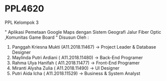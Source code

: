 # PPL4620

PPL Kelompok 3


" Aplikasi Pemetaan Google Maps dengan Sistem Geografi Jalur Fiber Optic ,Komunitas Game Board "
Disusun Oleh :
1.	Panggah Kriesna Mukti (A11.2018.11467) -> Project Leader & Database Designer	
2.	Maylinda Putri Ardiani ( A11.2018.11480) -> Back-End Programer 
3.	Rahma Ulya Hanifah ( A11.2018.11477) -> Front-End Programer
4.	Miranti Alysha Zulia ( A11.2018.11490) -> UI Designer
5.	Putri Aida Icha ( A11.2018.11529) -> Business & System Analyst
